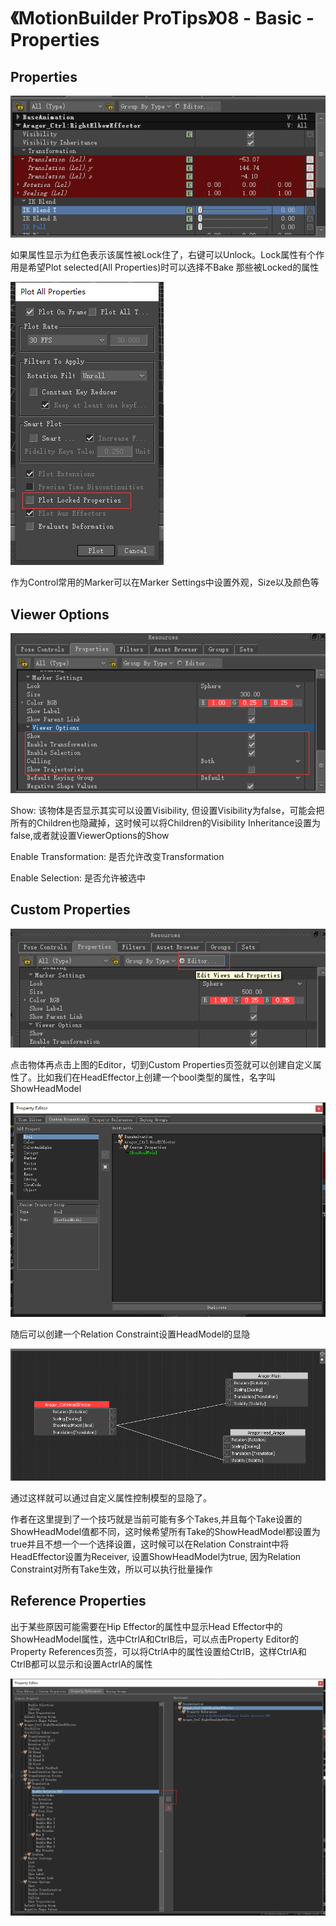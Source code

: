 # 《MotionBuilder ProTips》08 - Basic - Properties

<!-- ![Menu](./MotionBuilderProTips08/Menu.png) -->

## Properties

![PropertiesLocked](./MotionBuilderProTips08/PropertiesLocked.png)

如果属性显示为红色表示该属性被Lock住了，右键可以Unlock。Lock属性有个作用是希望Plot selected(All Properties)时可以选择不Bake 那些被Locked的属性

![PlotLockedProperties](./MotionBuilderProTips08/PlotLockedProperties.png)

作为Control常用的Marker可以在Marker Settings中设置外观，Size以及颜色等

## Viewer Options

![ViewerOptions](./MotionBuilderProTips08/ViewerOptions.png)

Show: 该物体是否显示其实可以设置Visibility, 但设置Visibility为false，可能会把所有的Children也隐藏掉，这时候可以将Children的Visibility Inheritance设置为false,或者就设置ViewerOptions的Show

Enable Transformation: 是否允许改变Transformation

Enable Selection: 是否允许被选中

## Custom Properties

![CreateCustomProperties](./MotionBuilderProTips08/CreateCustomProperties.png)

点击物体再点击上图的Editor，切到Custom Properties页签就可以创建自定义属性了。比如我们在HeadEffector上创建一个bool类型的属性，名字叫ShowHeadModel

![ShowHeadModel](./MotionBuilderProTips08/ShowHeadModel.png)

随后可以创建一个Relation Constraint设置HeadModel的显隐

![ShowHeadModelRelation](./MotionBuilderProTips08/ShowHeadModelRelation.png)

通过这样就可以通过自定义属性控制模型的显隐了。

作者在这里提到了一个技巧就是当前可能有多个Takes,并且每个Take设置的ShowHeadModel值都不同，这时候希望所有Take的ShowHeadModel都设置为true并且不想一个一个选择设置，这时候可以在Relation Constraint中将HeadEffector设置为Receiver, 设置ShowHeadModel为true, 因为Relation Constraint对所有Take生效，所以可以执行批量操作

## Reference Properties

出于某些原因可能需要在Hip Effector的属性中显示Head Effector中的ShowHeadModel属性，选中CtrlA和CtrlB后，可以点击Property Editor的Property References页签，可以将CtrlA中的属性设置给CtrlB，这样CtrlA和CtrlB都可以显示和设置ActrlA的属性

![ReferenceProperties](./MotionBuilderProTips08/ReferenceProperties.png)